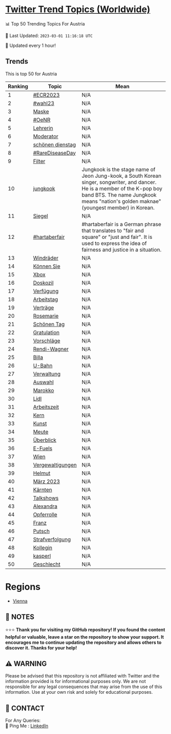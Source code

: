 [Twitter Trend Topics (Worldwide)](https://github.com/ErcinDedeoglu/Twitter-Trend-Topics)
==========


📊 Top 50 Trending Topics For Austria

📆 Last Updated: `2023-03-01 11:16:18 UTC`

🔧 Updated every 1 hour!


## Trends

This is top 50 for Austria

| Ranking | Topic | Mean |
| ------- | ------------ | ------------ |
| 1 | [#ECR2023](http://twitter.com/search?q=%23ECR2023) | N/A |
| 2 | [#wahl23](http://twitter.com/search?q=%23wahl23) | N/A |
| 3 | [Maske](http://twitter.com/search?q=Maske) | N/A |
| 4 | [#OeNR](http://twitter.com/search?q=%23OeNR) | N/A |
| 5 | [Lehrerin](http://twitter.com/search?q=Lehrerin) | N/A |
| 6 | [Moderator](http://twitter.com/search?q=Moderator) | N/A |
| 7 | [schönen dienstag](http://twitter.com/search?q=sch%c3%b6nen+dienstag) | N/A |
| 8 | [#RareDiseaseDay](http://twitter.com/search?q=%23RareDiseaseDay) | N/A |
| 9 | [Filter](http://twitter.com/search?q=Filter) | N/A |
| 10 | [jungkook](http://twitter.com/search?q=jungkook) | Jungkook is the stage name of Jeon Jung-kook, a South Korean singer, songwriter, and dancer. He is a member of the K-pop boy band BTS. The name Jungkook means "nation's golden maknae" (youngest member) in Korean. |
| 11 | [Siegel](http://twitter.com/search?q=Siegel) | N/A |
| 12 | [#hartaberfair](http://twitter.com/search?q=%23hartaberfair) | #hartaberfair is a German phrase that translates to "fair and square" or "just and fair". It is used to express the idea of fairness and justice in a situation. |
| 13 | [Windräder](http://twitter.com/search?q=Windr%c3%a4der) | N/A |
| 14 | [Können Sie](http://twitter.com/search?q=K%c3%b6nnen+Sie) | N/A |
| 15 | [Xbox](http://twitter.com/search?q=Xbox) | N/A |
| 16 | [Doskozil](http://twitter.com/search?q=Doskozil) | N/A |
| 17 | [Verfügung](http://twitter.com/search?q=Verf%c3%bcgung) | N/A |
| 18 | [Arbeitstag](http://twitter.com/search?q=Arbeitstag) | N/A |
| 19 | [Verträge](http://twitter.com/search?q=Vertr%c3%a4ge) | N/A |
| 20 | [Rosemarie](http://twitter.com/search?q=Rosemarie) | N/A |
| 21 | [Schönen Tag](http://twitter.com/search?q=Sch%c3%b6nen+Tag) | N/A |
| 22 | [Gratulation](http://twitter.com/search?q=Gratulation) | N/A |
| 23 | [Vorschläge](http://twitter.com/search?q=Vorschl%c3%a4ge) | N/A |
| 24 | [Rendi-Wagner](http://twitter.com/search?q=Rendi-Wagner) | N/A |
| 25 | [Billa](http://twitter.com/search?q=Billa) | N/A |
| 26 | [U-Bahn](http://twitter.com/search?q=U-Bahn) | N/A |
| 27 | [Verwaltung](http://twitter.com/search?q=Verwaltung) | N/A |
| 28 | [Auswahl](http://twitter.com/search?q=Auswahl) | N/A |
| 29 | [Marokko](http://twitter.com/search?q=Marokko) | N/A |
| 30 | [Lidl](http://twitter.com/search?q=Lidl) | N/A |
| 31 | [Arbeitszeit](http://twitter.com/search?q=Arbeitszeit) | N/A |
| 32 | [Kern](http://twitter.com/search?q=Kern) | N/A |
| 33 | [Kunst](http://twitter.com/search?q=Kunst) | N/A |
| 34 | [Meute](http://twitter.com/search?q=Meute) | N/A |
| 35 | [Überblick](http://twitter.com/search?q=%c3%9cberblick) | N/A |
| 36 | [E-Fuels](http://twitter.com/search?q=E-Fuels) | N/A |
| 37 | [Wien](http://twitter.com/search?q=Wien) | N/A |
| 38 | [Vergewaltigungen](http://twitter.com/search?q=Vergewaltigungen) | N/A |
| 39 | [Helmut](http://twitter.com/search?q=Helmut) | N/A |
| 40 | [März 2023](http://twitter.com/search?q=M%c3%a4rz+2023) | N/A |
| 41 | [Kärnten](http://twitter.com/search?q=K%c3%a4rnten) | N/A |
| 42 | [Talkshows](http://twitter.com/search?q=Talkshows) | N/A |
| 43 | [Alexandra](http://twitter.com/search?q=Alexandra) | N/A |
| 44 | [Opferrolle](http://twitter.com/search?q=Opferrolle) | N/A |
| 45 | [Franz](http://twitter.com/search?q=Franz) | N/A |
| 46 | [Putsch](http://twitter.com/search?q=Putsch) | N/A |
| 47 | [Strafverfolgung](http://twitter.com/search?q=Strafverfolgung) | N/A |
| 48 | [Kollegin](http://twitter.com/search?q=Kollegin) | N/A |
| 49 | [kasperl](http://twitter.com/search?q=kasperl) | N/A |
| 50 | [Geschlecht](http://twitter.com/search?q=Geschlecht) | N/A |



# Regions

* [Vienna](</Austria/Vienna.md>)



## 📝 NOTES

⭐⭐⭐ **Thank you for visiting my GitHub repository! If you found the content helpful or valuable, leave a star on the repository to show your support. It encourages me to continue updating the repository and allows others to discover it. Thanks for your help!**


## ⚠️ WARNING

Please be advised that this repository is not affiliated with Twitter and the information provided is for informational purposes only. We are not responsible for any legal consequences that may arise from the use of this information. Use at your own risk and solely for educational purposes.


## 📨 CONTACT

 For Any Queries:  
            🏓 Ping Me : [LinkedIn](https://www.linkedin.com/in/ercindedeoglu/)
